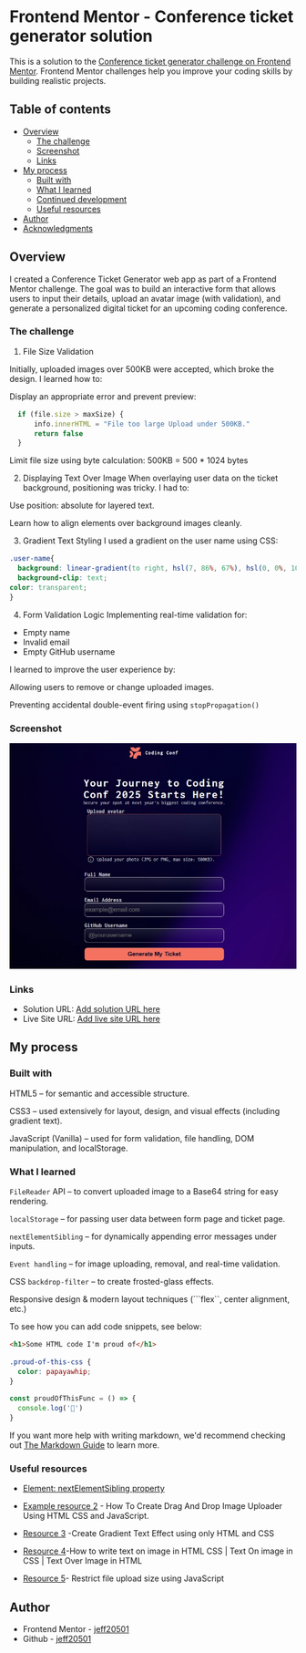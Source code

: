 # Frontend Mentor - Conference ticket generator solution

This is a solution to the [Conference ticket generator challenge on Frontend Mentor](https://www.frontendmentor.io/challenges/conference-ticket-generator-oq5gFIU12w). Frontend Mentor challenges help you improve your coding skills by building realistic projects. 

## Table of contents

- [Overview](#overview)
  - [The challenge](#the-challenge)
  - [Screenshot](#screenshot)
  - [Links](#links)
- [My process](#my-process)
  - [Built with](#built-with)
  - [What I learned](#what-i-learned)
  - [Continued development](#continued-development)
  - [Useful resources](#useful-resources)
- [Author](#author)
- [Acknowledgments](#acknowledgments)

## Overview

I created a Conference Ticket Generator web app as part of a Frontend Mentor challenge. The goal was to build an interactive form that allows users to input their details, upload an avatar image (with validation), and generate a personalized digital ticket for an upcoming coding conference.

### The challenge

1. File Size Validation

Initially, uploaded images over 500KB were accepted, which broke the design. I learned how to:

Display an appropriate error and prevent preview:
```js
  if (file.size > maxSize) {
      info.innerHTML = "File too large Upload under 500KB."
      return false
  }
```

Limit file size using byte calculation:
500KB = 500 * 1024 bytes

2. Displaying Text Over Image
When overlaying user data on the ticket background, positioning was tricky. I had to:

Use position: absolute for layered text.

Learn how to align elements over background images cleanly.

3. Gradient Text Styling
I used a gradient on the user name using CSS:

```css
.user-name{
  background: linear-gradient(to right, hsl(7, 86%, 67%), hsl(0, 0%, 100%));
  background-clip: text;
color: transparent;
}
```

4. Form Validation Logic
Implementing real-time validation for:

- Empty name
- Invalid email
- Empty GitHub username



I learned to improve the user experience by:

Allowing users to remove or change uploaded images.

Preventing accidental double-event firing using ```stopPropagation()```



### Screenshot

![](./assets/images/Screenshot_20-7-2025_165423_127.0.0.1.jpeg)


### Links

- Solution URL: [Add solution URL here](https://your-solution-url.com)
- Live Site URL: [Add live site URL here](https://your-live-site-url.com)

## My process

### Built with

HTML5 – for semantic and accessible structure.

CSS3 – used extensively for layout, design, and visual effects (including gradient text).

JavaScript (Vanilla) – used for form validation, file handling, DOM manipulation, and localStorage.

### What I learned

```FileReader``` API – to convert uploaded image to a Base64 string for easy rendering.

```localStorage``` – for passing user data between form page and ticket page.

```nextElementSibling``` – for dynamically appending error messages under inputs.

```Event handling``` – for image uploading, removal, and real-time validation.

CSS ```backdrop-filter``` – to create frosted-glass effects.

Responsive design & modern layout techniques (```flex``, center alignment, etc.)

To see how you can add code snippets, see below:

```html
<h1>Some HTML code I'm proud of</h1>
```
```css
.proud-of-this-css {
  color: papayawhip;
}
```
```js
const proudOfThisFunc = () => {
  console.log('🎉')
}
```

If you want more help with writing markdown, we'd recommend checking out [The Markdown Guide](https://www.markdownguide.org/) to learn more.


### Useful resources

- [Element: nextElementSibling property](https://developer.mozilla.org/en-US/docs/Web/API/Element/nextElementSibling) 
- [Example resource 2](https://www.youtube.com/watch?v=5Fws9daTtIs) - How To Create Drag And Drop Image Uploader Using HTML CSS and JavaScript.

- [Resource 3](https://www.youtube.com/watch?v=_AuIqFK6qOo) -Create Gradient Text Effect using only HTML and CSS

- [Resource 4](https://www.youtube.com/watch?v=Si4ViAvvnwU)-How to write text on image in HTML CSS | Text On image in CSS | Text Over Image in HTML

- [Resource 5](https://w3collective.com/restrict-file-size-javascript/)- Restrict file upload size using JavaScript

## Author

- Frontend Mentor - [jeff20501](https://www.frontendmentor.io/profile/jeff20501)
- Github - [jeff20501](https://github.com/jeff20501)

